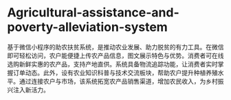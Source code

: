 # Agricultural-assistance-and-poverty-alleviation-system
基于微信小程序的助农扶贫系统，是推动农业发展、助力脱贫的有力工具。在微信即可轻松访问，农户能便捷上传农产品信息，图文展示特色与优势。消费者可在线选购新鲜实惠的农产品，支持产地直供。系统具备物流追踪功能，让消费者实时掌握订单动态。此外，设有农业知识科普与技术交流板块，帮助农户提升种植养殖水平。通过连接农户与市场，该系统拓宽农产品销售渠道，增加农民收入，为乡村振兴注入新活力。 
